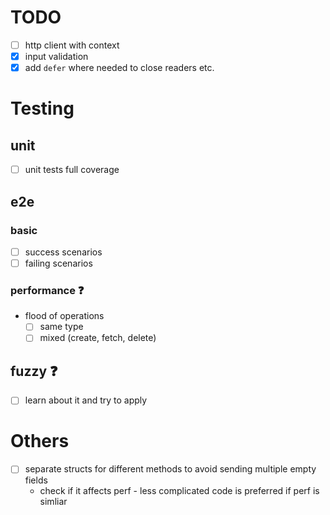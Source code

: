 # TODO
- [ ] http client with context
- [x] input validation
- [x] add `defer` where needed to close readers etc.
# Testing
## unit
- [ ] unit tests full coverage
## e2e
### basic
- [ ] success scenarios
- [ ] failing scenarios
### performance ❓
- flood of operations
  - [ ] same type
  - [ ] mixed (create, fetch, delete)
## fuzzy ❓
- [ ] learn about it and try to apply

# Others
- [ ] separate structs for different methods to avoid sending multiple empty fields
  - check if it affects perf - less complicated code is preferred if perf is simliar